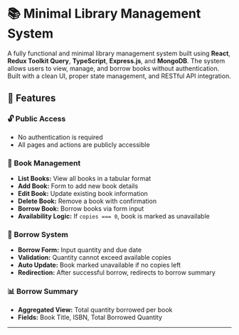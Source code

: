 # 📚 Minimal Library Management System

A fully functional and minimal library management system built using **React**, **Redux Toolkit Query**, **TypeScript**, **Express.js**, and **MongoDB**. The system allows users to view, manage, and borrow books without authentication. Built with a clean UI, proper state management, and RESTful API integration.

## 🌟 Features

### 🔓 Public Access
- No authentication is required
- All pages and actions are publicly accessible

### 📘 Book Management
- **List Books:** View all books in a tabular format
- **Add Book:** Form to add new book details
- **Edit Book:** Update existing book information
- **Delete Book:** Remove a book with confirmation
- **Borrow Book:** Borrow books via form input
- **Availability Logic:** If `copies === 0`, book is marked as unavailable

### 📗 Borrow System
- **Borrow Form:** Input quantity and due date
- **Validation:** Quantity cannot exceed available copies
- **Auto Update:** Book marked unavailable if no copies left
- **Redirection:** After successful borrow, redirects to borrow summary

### 📊 Borrow Summary
- **Aggregated View:** Total quantity borrowed per book
- **Fields:** Book Title, ISBN, Total Borrowed Quantity

---
